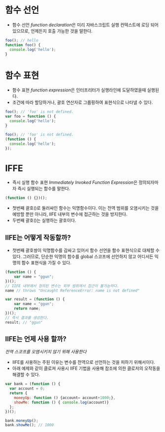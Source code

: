 # 함수 선언
- 함수 선언 *function declaration*은 미리 자바스크립트 실행 컨텍스트에 로딩 되어 있으므로, 언제든지 호출 가능한 것을 말한다.
```js
foo(); // hello
function foo() {
  console.log('hello');
}
```

# 함수 표현
- 함수 표현 *function expression*은 인터프리터가 실행라인에 도달하였을때 실행된다.
- 조건에 따라 할당하거나, 괄호 연산자로 그룹핑하여 표현식으로 나타낼 수 있다.
```js
foo(); // 'foo' is not defined.
var foo = function () {
  console.log('hello');
}

foo(); // 'foo' is not defined.
(function () {
  console.log('hello');
});
```

# IFFE
- 즉시 실행 함수 표현 *Immediately Invoked Function Expression*은 정의되자마자 즉시 실행되는 함수를 말한다.
```js
(function () {})();
```
- 첫번째 괄호()로 둘러싸인 함수는 익명함수이다. 이는 전역 범위를 오염시키는 것을 예방할 뿐만 아니라, IIFE 내부의 변수에 접근하는 것을 방지한다.
- 두번째 괄호()는 실행하는 괄호이다.

## IIFE는 어떻게 작동할까?
- 첫번째 괄호쌍이 익명함수를 감싸고 있어서 함수 선언을 함수 표현식으로 대체할 수 있다. 그러므로, 단순한 익명의 함수를 global 스코프에 선언하지 않고 어디서든 익명의 함수 표현식을 가질 수 있다.
```js
(function () {
    var name = "ggun";
})();
// IIFE 내부에서 정의된 변수는 외부 범위에서 접근이 불가능하다.
name // throws "Uncaught ReferenceError: name is not defined"
```
```js
var result = (function () {
    var name = "ggun";
    return name;
})();
// 즉시 결과를 생성한다.
result; // "ggun"
```

## IIFE는 언제 사용 할까?

*전역 스코프를 오염시키지 않기 위해 사용한다*

- IIFE를 사용하는 주된 이유는 변수를 전역으로 선언하는 것을 피하기 위해서이다.
- 아래 예제와 같이 클로져 사용시 IIFE 기법을 사용해 참조에 의한 클로저의 오작동을 해결할 수 있다.
```js
var bank = (function () {
  var account = 0;
  return {
    moneyUp: function () {account= account+1000;},
    showMe: function () { console.log(account)}
  };
})();

bank.moneyUp();
bank.showMe(); // 1000
```